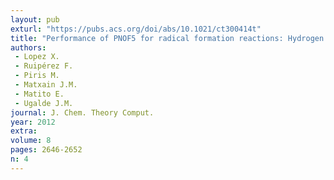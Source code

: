 ```yaml
---
layout: pub
exturl: "https://pubs.acs.org/doi/abs/10.1021/ct300414t"
title: "Performance of PNOF5 for radical formation reactions: Hydrogen abstraction, C-C and O-O homolytic bon cleavage in selected molecules"
authors:
 - Lopez X.
 - Ruipérez F.
 - Piris M.
 - Matxain J.M.
 - Matito E.
 - Ugalde J.M.
journal: J. Chem. Theory Comput.
year: 2012
extra: 
volume: 8
pages: 2646-2652
n: 4
---
```

